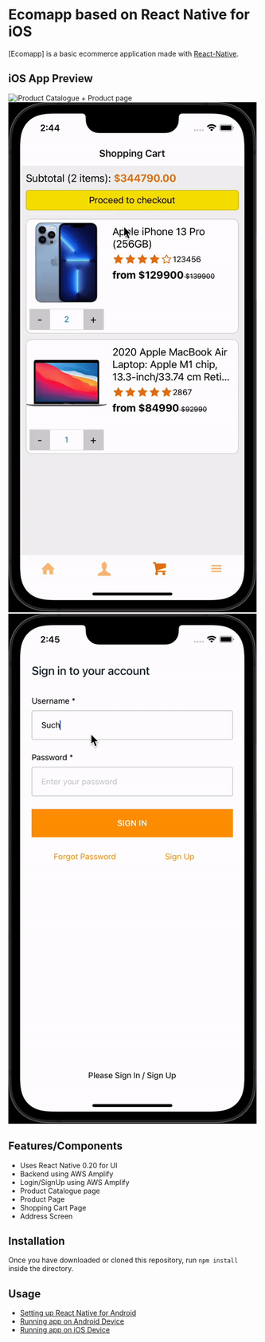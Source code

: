 # Ecomapp based on React Native for iOS

[Ecomapp] is a basic ecommerce application made with [React-Native](https://github.com/facebook/react-native).


## iOS App Preview
![iProduct Catalogue + Product page](https://github.com/aayushjha5/Ecomapp/blob/master/catalogue.gif "Product Catalogue + Product page")
![Shopping Cart + Address Page](https://github.com/aayushjha5/Ecomapp/blob/master/cart.gif "Shopping Cart + Address Page")
![Authentication Page](https://github.com/aayushjha5/Ecomapp/blob/master/auth.gif "Authentication Page")



## Features/Components
- Uses React Native 0.20 for UI
- Backend using AWS Amplify
- Login/SignUp using AWS Amplify
- Product Catalogue page
- Product Page
- Shopping Cart Page
- Address Screen

## Installation
Once you have downloaded or cloned this repository, run `npm install` inside the directory.

## Usage
- [Setting up React Native for Android](https://facebook.github.io/react-native/docs/android-setup.html#content)
- [Running app on Android Device](https://facebook.github.io/react-native/docs/running-on-device-android.html#content)
- [Running app on iOS Device](https://facebook.github.io/react-native/docs/running-on-device-ios.html#content)
